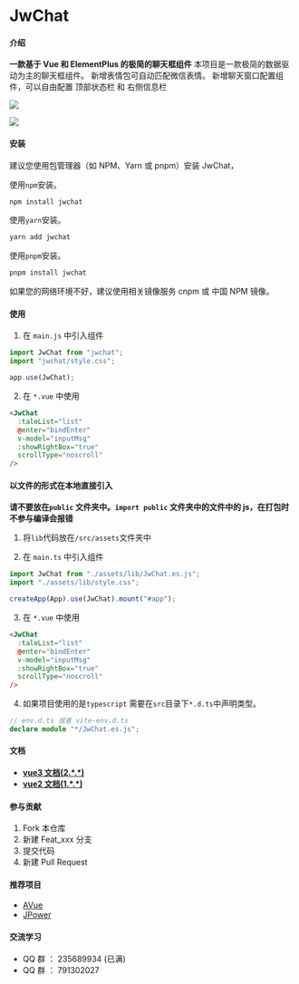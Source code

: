 # JwChat

<!-- <p align="center">
  <a href="https://gitee.com/CodeGI/chat" rel="nofollow">
    <img src="https://img.shields.io/badge/JwChat-NPM-red" alt="JwChat css js vue 聊天组件">
  </a>
</p> -->

#### 介绍

**一款基于 Vue 和 ElementPlus 的极简的聊天框组件**
本项目是一款极简的数据驱动为主的聊天框组件。
新增表情包可自动匹配微信表情。
新增聊天窗口配置组件，可以自由配置 顶部状态栏 和 右侧信息栏

![](https://img-blog.csdnimg.cn/20210307230254986.gif)

![](https://img-blog.csdnimg.cn/20210307230254368.gif)

#### 安装

建议您使用包管理器（如 NPM、Yarn 或 pnpm）安装 JwChat，

使用`npm`安装。

```bash
npm install jwchat
```

使用`yarn`安装。

```bash
yarn add jwchat
```

使用`pnpm`安装。

```bash
pnpm install jwchat
```

如果您的网络环境不好，建议使用相关镜像服务 cnpm 或 中国 NPM 镜像。

#### 使用

1. 在 `main.js` 中引入组件

```js
import JwChat from "jwchat";
import "jwchat/style.css";

app.use(JwChat);
```

2. 在 `*.vue` 中使用

```html
<JwChat
  :taleList="list"
  @enter="bindEnter"
  v-model="inputMsg"
  :showRightBox="true"
  scrollType="noscroll"
/>
```

#### 以文件的形式在本地直接引入

**请不要放在`public` 文件夹中。`import public` 文件夹中的文件中的 js，在打包时不参与编译会报错**

1. 将`lib`代码放在`/src/assets`文件夹中

2. 在 `main.ts` 中引入组件

```js
import JwChat from "./assets/lib/JwChat.es.js";
import "./assets/lib/style.css";

createApp(App).use(JwChat).mount("#app");
```

3. 在 `*.vue` 中使用

```html
<JwChat
  :taleList="list"
  @enter="bindEnter"
  v-model="inputMsg"
  :showRightBox="true"
  scrollType="noscroll"
/>
```

4. 如果项目使用的是`typescript` 需要在`src`目录下`*.d.ts`中声明类型。

```typescript
// env.d.ts 或者 vite-env.d.ts
declare module "*/JwChat.es.js";
```

#### 文档

- [**vue3 文档(2.\*.\*)**](https://chatv3-jwchat-2e2dd3dd9a6cd28b65a59e3f450f03cc4ca0ed9faff1a8252.gitlab.io)
- [**vue2 文档(1.\*.\*)**](https://chatv2-jwchat-c708817706894990ccfcbbc84e9d7e722741a4c12dcdad78f.gitlab.io)

#### 参与贡献

1.  Fork 本仓库
2.  新建 Feat_xxx 分支
3.  提交代码
4.  新建 Pull Request

#### 推荐项目

- [AVue](https://avuejs.com/)
- [JPower](https://gitee.com/gdzWork/JPower)

#### 交流学习

- QQ 群 ： 235689934 (已满)
- QQ 群 ： 791302027
